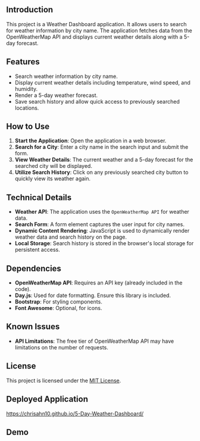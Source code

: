 
## Introduction
This project is a Weather Dashboard application. It allows users to search for weather information by city name. The application fetches data from the OpenWeatherMap API and displays current weather details along with a 5-day forecast.

## Features
- Search weather information by city name.
- Display current weather details including temperature, wind speed, and humidity.
- Render a 5-day weather forecast.
- Save search history and allow quick access to previously searched locations.

## How to Use
1. **Start the Application**: Open the application in a web browser.
2. **Search for a City**: Enter a city name in the search input and submit the form.
3. **View Weather Details**: The current weather and a 5-day forecast for the searched city will be displayed.
4. **Utilize Search History**: Click on any previously searched city button to quickly view its weather again.

## Technical Details
- **Weather API**: The application uses the `OpenWeatherMap API` for weather data.
- **Search Form**: A form element captures the user input for city names.
- **Dynamic Content Rendering**: JavaScript is used to dynamically render weather data and search history on the page.
- **Local Storage**: Search history is stored in the browser's local storage for persistent access.

## Dependencies
- **OpenWeatherMap API**: Requires an API key (already included in the code).
- **Day.js**: Used for date formatting. Ensure this library is included.
- **Bootstrap**: For styling components.
- **Font Awesome**: Optional, for icons.

## Known Issues
- **API Limitations**: The free tier of OpenWeatherMap API may have limitations on the number of requests.

## License
This project is licensed under the [MIT License](LICENSE.md). 

## Deployed Application
https://chrisahn10.github.io/5-Day-Weather-Dashboard/

## Demo 
